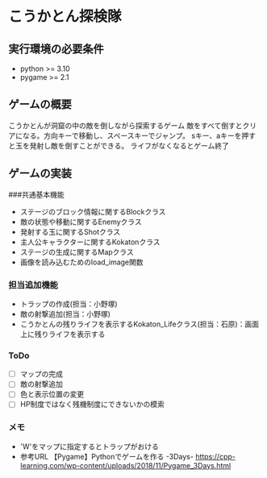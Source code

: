 # こうかとん探検隊
## 実行環境の必要条件
* python >= 3.10
* pygame >= 2.1

## ゲームの概要
こうかとんが洞窟の中の敵を倒しながら探索するゲーム
敵をすべて倒すとクリアになる。方向キーで移動し、スペースキーでジャンプ。
sキー、aキーを押すと玉を発射し敵を倒すことができる。
ライフがなくなるとゲーム終了

## ゲームの実装
###共通基本機能
* ステージのブロック情報に関するBlockクラス
* 敵の状態や移動に関するEnemyクラス
* 発射する玉に関するShotクラス
* 主人公キャラクターに関するKokatonクラス
* ステージの生成に関するMapクラス
* 画像を読み込むためのload_image関数
### 担当追加機能
* トラップの作成(担当：小野塚)
* 敵の射撃追加(担当：小野塚)
* こうかとんの残りライフを表示するKokaton_Lifeクラス(担当：石原)：画面上に残りライフを表示する
### ToDo
- [ ] マップの完成
- [ ] 敵の射撃追加
- [ ] 色と表示位置の変更
- [ ] HP制度ではなく残機制度にできないかの模索
### メモ
* 'W'をマップに指定するとトラップがおける
* 参考URL
【Pygame】Pythonでゲームを作る -3Days-
https://cpp-learning.com/wp-content/uploads/2018/11/Pygame_3Days.html